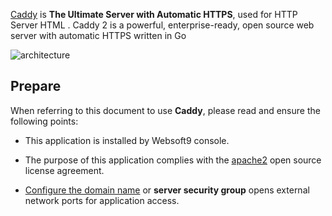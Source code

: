 [Caddy](https://caddyserver.com/) is **The Ultimate Server with Automatic HTTPS**, used for HTTP Server HTML . Caddy 2 is a powerful, enterprise-ready, open source web server with automatic HTTPS written in Go


![architecture](https://libs.websoft9.com/Websoft9/DocsPicture/zh/caddy/caddy-arch-websoft9.svg)


## Prepare

When referring to this document to use **Caddy**, please read and ensure the following points:

- This application is installed by Websoft9 console.

- The purpose of this application complies with the [apache2](https://opensource.org/licenses/Apache-2.0) open source license agreement.

- [Configure the domain name](./domain-set) or **server security group** opens external network ports for application access.
